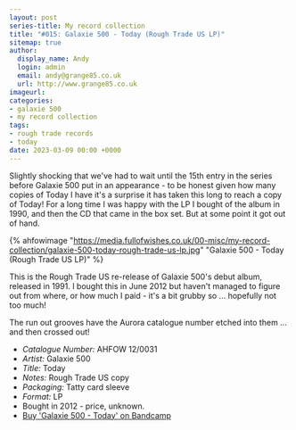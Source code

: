 ```yaml
---
layout: post
series-title: My record collection
title: "#015: Galaxie 500 - Today (Rough Trade US LP)"
sitemap: true
author:
  display_name: Andy
  login: admin
  email: andy@grange85.co.uk
  url: http://www.grange85.co.uk
imageurl:
categories:
- galaxie 500
- my record collection
tags:
- rough trade records
- today
date: 2023-03-09 00:00 +0000
---
```

Slightly shocking that we've had to wait until the 15th entry in the series before Galaxie 500 put in an appearance - to be honest given how many copies of Today I have it's a surprise it has taken this long to reach a copy of Today! For a long time I was happy with the LP I bought of the album in 1990, and then the CD that came in the box set. But at some point it got out of hand.

{% ahfowimage "https://media.fullofwishes.co.uk/00-misc/my-record-collection/galaxie-500-today-rough-trade-us-lp.jpg" "Galaxie 500 - Today (Rough Trade US LP)" %}

This is the Rough Trade US re-release of Galaxie 500's debut album, released in 1991. I bought this in June 2012 but haven't managed to figure out from where, or how much I paid - it's a bit grubby so ... hopefully not too much! 

The run out grooves have the Aurora catalogue number etched into them ... and then crossed out!

 - *Catalogue Number:* AHFOW 12/0031
 - *Artist:* Galaxie 500
 - *Title:* Today
 - *Notes:* Rough Trade US copy
 - *Packaging:* Tatty card sleeve
 - *Format:* LP
 - Bought in 2012 - price, unknown.
 - [Buy 'Galaxie 500 - Today' on Bandcamp](https://galaxie500.bandcamp.com/album/today)

